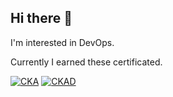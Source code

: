 ## Hi there 👋
I'm interested in DevOps.

Currently I earned these certificated.


[![CKA](https://images.credly.com/size/340x340/images/8b8ed108-e77d-4396-ac59-2504583b9d54/cka_from_cncfsite__281_29.png)](https://www.credly.com/badges/c6bcd970-4980-4b55-9c1e-1e31775ac633/public_url)
[![CKAD](https://images.credly.com/size/340x340/images/cc8adc83-1dc6-4d57-8e20-22171247e052/blob)](https://www.credly.com/badges/58c2ba35-7ae6-4ab2-af12-db90b8ead548/public_url)
<!--
**galaxyhm/galaxyhm** is a ✨ _special_ ✨ repository because its `README.md` (this file) appears on your GitHub profile.

Here are some ideas to get you started:

- 🔭 I’m currently working on ...
- 🌱 I’m currently learning ...
- 👯 I’m looking to collaborate on ...
- 🤔 I’m looking for help with ...
- 💬 Ask me about ...
- 📫 How to reach me: ...
- 😄 Pronouns: ...
- ⚡ Fun fact: ...
-->
